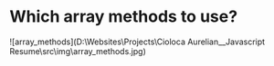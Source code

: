 # Which array methods to use?

![array_methods](D:\Websites\Projects\Cioloca Aurelian__Javascript Resume\src\img\array_methods.jpg)
